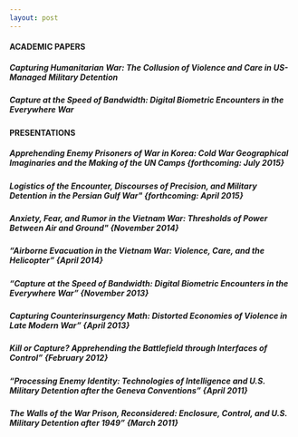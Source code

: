 ```yaml
---
layout: post
---
```

#### ACADEMIC PAPERS

##### Capturing Humanitarian War: The Collusion of Violence and Care in US-Managed Military Detention

##### Capture at the Speed of Bandwidth: Digital Biometric Encounters in the Everywhere War

#### PRESENTATIONS

##### Apprehending Enemy Prisoners of War in Korea: Cold War Geographical Imaginaries and the Making of the UN Camps *{forthcoming: July 2015}*

##### Logistics of the Encounter, Discourses of Precision, and Military Detention in the Persian Gulf War" *{forthcoming: April 2015}*

##### Anxiety, Fear, and Rumor in the Vietnam War: Thresholds of Power Between Air and Ground" *{November 2014}*

##### “Airborne Evacuation in the Vietnam War: Violence, Care, and the Helicopter” *{April 2014}*

##### “Capture at the Speed of Bandwidth: Digital Biometric Encounters in the Everywhere War” *{November 2013}*

##### Capturing Counterinsurgency Math: Distorted Economies of Violence in Late Modern War” *{April 2013}*

##### Kill or Capture? Apprehending the Battlefield through Interfaces of Control” *{February 2012}*

##### “Processing Enemy Identity: Technologies of Intelligence and U.S. Military Detention after the Geneva Conventions” *{April 2011}*

##### The Walls of the War Prison, Reconsidered: Enclosure, Control, and U.S. Military Detention after 1949” *{March 2011}*
